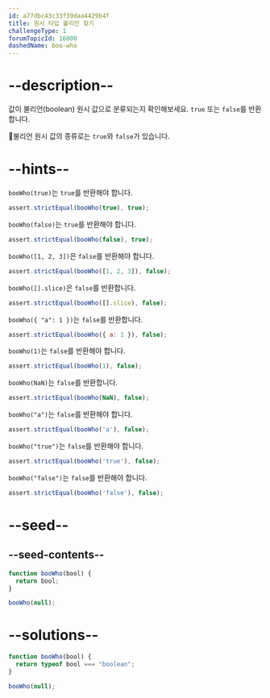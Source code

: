 ```yaml
---
id: a77dbc43c33f39daa4429b4f
title: 원시 타입 불리언 찾기
challengeType: 1
forumTopicId: 16000
dashedName: boo-who
---
```


# --description--

값이 불리언(boolean) 원시 값으로 분류되는지 확인해보세요. `true` 또는 `false`를 반환합니다.

불리언 원시 값의 종류로는 `true`와 `false`가 있습니다.

# --hints--

`booWho(true)`는 `true`를 반환해야 합니다.

```js
assert.strictEqual(booWho(true), true);
```

`booWho(false)`는 `true`를 반환해야 합니다.

```js
assert.strictEqual(booWho(false), true);
```

`booWho([1, 2, 3])`은 `false`를 반환해야 합니다.

```js
assert.strictEqual(booWho([1, 2, 3]), false);
```

`booWho([].slice)`은 `false`를 반환합니다.

```js
assert.strictEqual(booWho([].slice), false);
```

`booWho({ "a": 1 })`는 `false`를 반환합니다.

```js
assert.strictEqual(booWho({ a: 1 }), false);
```

`booWho(1)`는 `false`를 반환해야 합니다.

```js
assert.strictEqual(booWho(1), false);
```

`booWho(NaN)`는 `false`를 반환합니다.

```js
assert.strictEqual(booWho(NaN), false);
```

`booWho("a")`는 `false`를 반환해야 합니다.

```js
assert.strictEqual(booWho('a'), false);
```

`booWho("true")`는 `false`를 반환해야 합니다.

```js
assert.strictEqual(booWho('true'), false);
```

`booWho("false")`는 `false`를 반환해야 합니다.

```js
assert.strictEqual(booWho('false'), false);
```

# --seed--

## --seed-contents--

```js
function booWho(bool) {
  return bool;
}

booWho(null);
```

# --solutions--

```js
function booWho(bool) {
  return typeof bool === "boolean";
}

booWho(null);
```
